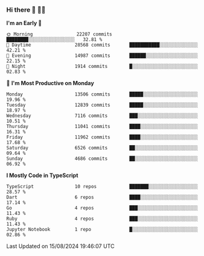 ### Hi there 👋 🧑‍💻



<!--START_SECTION:waka-->
**I'm an Early 🐤** 

```text
🌞 Morning                22207 commits       ████████░░░░░░░░░░░░░░░░░   32.81 % 
🌆 Daytime                28568 commits       ███████████░░░░░░░░░░░░░░   42.21 % 
🌃 Evening                14987 commits       ██████░░░░░░░░░░░░░░░░░░░   22.15 % 
🌙 Night                  1914 commits        █░░░░░░░░░░░░░░░░░░░░░░░░   02.83 % 
```
📅 **I'm Most Productive on Monday** 

```text
Monday                   13506 commits       █████░░░░░░░░░░░░░░░░░░░░   19.96 % 
Tuesday                  12839 commits       █████░░░░░░░░░░░░░░░░░░░░   18.97 % 
Wednesday                7116 commits        ███░░░░░░░░░░░░░░░░░░░░░░   10.51 % 
Thursday                 11041 commits       ████░░░░░░░░░░░░░░░░░░░░░   16.31 % 
Friday                   11962 commits       ████░░░░░░░░░░░░░░░░░░░░░   17.68 % 
Saturday                 6526 commits        ██░░░░░░░░░░░░░░░░░░░░░░░   09.64 % 
Sunday                   4686 commits        ██░░░░░░░░░░░░░░░░░░░░░░░   06.92 % 
```


**I Mostly Code in TypeScript** 

```text
TypeScript               10 repos            ███████░░░░░░░░░░░░░░░░░░   28.57 % 
Dart                     6 repos             ████░░░░░░░░░░░░░░░░░░░░░   17.14 % 
Go                       4 repos             ███░░░░░░░░░░░░░░░░░░░░░░   11.43 % 
Ruby                     4 repos             ███░░░░░░░░░░░░░░░░░░░░░░   11.43 % 
Jupyter Notebook         1 repo              █░░░░░░░░░░░░░░░░░░░░░░░░   02.86 % 
```




 Last Updated on 15/08/2024 19:46:07 UTC
<!--END_SECTION:waka-->


